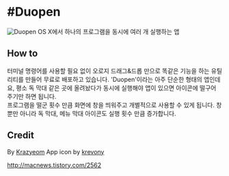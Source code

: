 #Duopen  
======
![Duopen](http://imgur.com/eEsEd0V)
OS X에서 하나의 프로그램을 동시에 여러 개 실행하는 앱

## How to  
터미널 명령어를 사용할 필요 없이 오로지 드래그&드롭 만으로 똑같은 기능을 하는 유틸리티를 만들어 무료로 배포하고 있습니다. 'Duopen'이라는 아주 단순한 형태의 앱인데요, 평소 독 막대 같은 곳에 올려놨다가 동시에 실행해야 앱이 있으면 아이콘에 떨구어 주기만 하면 됩니다.  
프로그램을 떨군 횟수 만큼 화면에 창을 띄워주고 개별적으로 사용할 수 있게 됩니다. 창 뿐만 아니라 독 막대, 메뉴 막대 아이콘도 실행 횟수 만큼 증가합니다.

## Credit
By [Krazyeom](http://www.appilogue.kr/2844542)
App icon by [krevony](http://krevony.github.io)

http://macnews.tistory.com/2562
